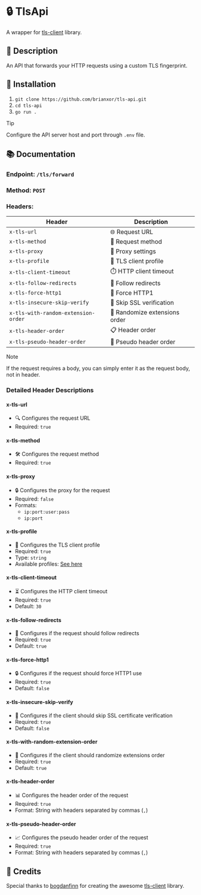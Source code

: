 # 🔒 TlsApi

A wrapper for [tls-client](https://github.com/bogdanfinn/tls-client) library.

## 📝 Description

An API that forwards your HTTP requests using a custom TLS fingerprint.

## 🚀 Installation

1. `git clone https://github.com/brianxor/tls-api.git`
2. `cd tls-api`
3. `go run .`

> [!TIP]
> Configure the API server host and port through `.env` file.

## 📚 Documentation

### Endpoint: `/tls/forward`

### Method: `POST`

### Headers:

| Header | Description |
|--------|-------------|
| `x-tls-url` | 🌐 Request URL |
| `x-tls-method` | 📮 Request method |
| `x-tls-proxy` | 🔄 Proxy settings |
| `x-tls-profile` | 👤 TLS client profile |
| `x-tls-client-timeout` | ⏱️ HTTP client timeout |
| `x-tls-follow-redirects` | 🔀 Follow redirects |
| `x-tls-force-http1` | 🔌 Force HTTP1 |
| `x-tls-insecure-skip-verify` | 🚫 Skip SSL verification |
| `x-tls-with-random-extension-order` | 🎲 Randomize extensions order |
| `x-tls-header-order` | 📋 Header order |
| `x-tls-pseudo-header-order` | 📑 Pseudo header order |

> [!NOTE]
> If the request requires a body, you can simply enter it as the request body, not in header.

### Detailed Header Descriptions

#### x-tls-url
- 🔍 Configures the request URL
- Required: `true`

#### x-tls-method
- 🛠️ Configures the request method
- Required: `true`

#### x-tls-proxy
- 🔒 Configures the proxy for the request
- Required: `false`
- Formats:
    - `ip:port:user:pass`
    - `ip:port`

#### x-tls-profile
- 👥 Configures the TLS client profile
- Required: `true`
- Type: `string`
- Available profiles: [See here](https://github.com/bogdanfinn/tls-client/blob/18abae60034c6d510a17b62c936efafdf53ebb80/profiles/profiles.go#L10)

#### x-tls-client-timeout
- ⏳ Configures the HTTP client timeout
- Required: `true`
- Default: `30`

#### x-tls-follow-redirects
- 🔗 Configures if the request should follow redirects
- Required: `true`
- Default: `true`

#### x-tls-force-http1
- 🔒 Configures if the request should force HTTP1 use
- Required: `true`
- Default: `false`

#### x-tls-insecure-skip-verify
- 🚫 Configures if the client should skip SSL certificate verification
- Required: `true`
- Default: `false`

#### x-tls-with-random-extension-order
- 🔀 Configures if the client should randomize extensions order
- Required: `true`
- Default: `true`

#### x-tls-header-order
- 📊 Configures the header order of the request
- Required: `true`
- Format: String with headers separated by commas (`,`)

#### x-tls-pseudo-header-order
- 📈 Configures the pseudo header order of the request
- Required: `true`
- Format: String with headers separated by commas (`,`)

## 🙏 Credits

Special thanks to [bogdanfinn](https://github.com/bogdanfinn/) for creating the awesome [tls-client](https://github.com/bogdanfinn/tls-client) library.